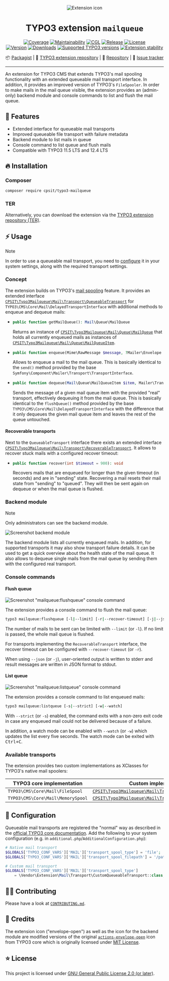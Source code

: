 <div align="center">

![Extension icon](Resources/Public/Icons/Extension.svg)

# TYPO3 extension `mailqueue`

[![Coverage](https://codecov.io/gh/CPS-IT/mailqueue/graph/badge.svg?token=kMi9CaL3gV)](https://codecov.io/gh/CPS-IT/mailqueue)
[![Maintainability](https://api.codeclimate.com/v1/badges/75952c5451dea0632fc0/maintainability)](https://codeclimate.com/github/CPS-IT/mailqueue/maintainability)
[![CGL](https://github.com/CPS-IT/mailqueue/actions/workflows/cgl.yaml/badge.svg)](https://github.com/CPS-IT/mailqueue/actions/workflows/cgl.yaml)
[![Release](https://github.com/CPS-IT/mailqueue/actions/workflows/release.yaml/badge.svg)](https://github.com/CPS-IT/mailqueue/actions/workflows/release.yaml)
[![License](http://poser.pugx.org/cpsit/typo3-mailqueue/license)](LICENSE.md)\
[![Version](https://shields.io/endpoint?url=https://typo3-badges.dev/badge/mailqueue/version/shields)](https://extensions.typo3.org/extension/mailqueue)
[![Downloads](https://shields.io/endpoint?url=https://typo3-badges.dev/badge/mailqueue/downloads/shields)](https://extensions.typo3.org/extension/mailqueue)
[![Supported TYPO3 versions](https://shields.io/endpoint?url=https://typo3-badges.dev/badge/mailqueue/typo3/shields)](https://extensions.typo3.org/extension/mailqueue)
[![Extension stability](https://shields.io/endpoint?url=https://typo3-badges.dev/badge/mailqueue/stability/shields)](https://extensions.typo3.org/extension/mailqueue)

📦&nbsp;[Packagist](https://packagist.org/packages/cpsit/typo3-mailqueue) |
🐥&nbsp;[TYPO3 extension repository](https://extensions.typo3.org/extension/mailqueue) |
💾&nbsp;[Repository](https://github.com/CPS-IT/mailqueue) |
🐛&nbsp;[Issue tracker](https://github.com/CPS-IT/mailqueue/issues)

</div>

---

An extension for TYPO3 CMS that extends TYPO3's mail spooling functionality
with an extended queueable mail transport interface. In addition, it provides
an improved version of TYPO3's `FileSpooler`. In order to make mails in the
mail queue visible, the extension provides an (admin-only) backend module and
console commands to list and flush the mail queue.

## 🚀 Features

* Extended interface for queueable mail transports
* Improved queueable file transport with failure metadata
* Backend module to list mails in queue
* Console command to list queue and flush mails
* Compatible with TYPO3 11.5 LTS and 12.4 LTS

## 🔥 Installation

### Composer

```bash
composer require cpsit/typo3-mailqueue
```

### TER

Alternatively, you can download the extension via the
[TYPO3 extension repository (TER)][1].

## ⚡ Usage

> [!NOTE]
> In order to use a queueable mail transport, you need to [configure](#-configuration)
> it in your system settings, along with the required transport settings.

### Concept

The extension builds on TYPO3's [mail spooling][2] feature. It provides an extended
interface [`CPSIT\Typo3Mailqueue\Mail\Transport\QueueableTransport`](Classes/Mail/Transport/QueueableTransport.php)
for `TYPO3\CMS\Core\Mail\DelayedTransportInterface` with additional
methods to enqueue and dequeue mails:

* ```php
  public function getMailQueue(): Mail\Queue\MailQueue
  ```
  Returns an instance of [`CPSIT\Typo3Mailqueue\Mail\Queue\MailQueue`](Classes/Mail/Queue/MailQueue.php)
  that holds all currently enqueued mails as instances of
  [`CPSIT\Typo3Mailqueue\Mail\Queue\MailQueueItem`](Classes/Mail/Queue/MailQueueItem.php).

* ```php
  public function enqueue(Mime\RawMessage $message, ?Mailer\Envelope $envelope = null): Mail\Queue\MailQueueItem
  ```
  Allows to enqueue a mail to the mail queue. This is basically identical to the `send()`
  method provided by the base `Symfony\Component\Mailer\Transport\TransportInterface`.

* ```php
  public function dequeue(Mail\Queue\MailQueueItem $item, Mailer\Transport\TransportInterface $transport): bool
  ```
  Sends the message of a given mail queue item with the provided "real" transport,
  effectively dequeuing it from the mail queue. This is basically identical to the
  `flushQueue()` method provided by the base `TYPO3\CMS\Core\Mail\DelayedTransportInterface`
  with the difference that it only dequeues the given mail queue item and leaves the
  rest of the queue untouched.

#### Recoverable transports

Next to the `QueueableTransport` interface there exists an extended interface
[`CPSIT\Typo3Mailqueue\Mail\Transport\RecoverableTransport`](Classes/Mail/Transport/RecoverableTransport.php).
It allows to recover stuck mails with a configured recover timeout:

* ```php
  public function recover(int $timeout = 900): void
  ```
  Recovers mails that are enqueued for longer than the given timeout (in seconds) and
  are in "sending" state. Recovering a mail resets their mail state from "sending" to
  "queued". They will then be sent again on dequeue or when the mail queue is flushed.

### Backend module

> [!NOTE]
> Only administrators can see the backend module.

![Screenshot backend module](Documentation/Images/ScreenshotBackendModule.png)

The backend module lists all currently enqueued mails. In addition, for
supported transports it may also show transport failure details. It can
be used to get a quick overview about the health state of the mail queue.
It also allows to dequeue single mails from the mail queue by sending them
with the configured real transport.

### Console commands

#### Flush queue

![Screenshot "mailqueue:flushqueue" console command](Documentation/Images/ScreenshotFlushQueueCommand.png)

The extension provides a console command to flush the mail queue:

```bash
typo3 mailqueue:flushqueue [-l|--limit] [-r|--recover-timeout] [-j|--json]
```

The number of mails to be sent can be limited with `--limit` (or `-l`). If
no limit is passed, the whole mail queue is flushed.

For transports implementing the `RecoverableTransport` interface, the recover
timeout can be configured with `--recover-timeout` (or `-r`).

When using `--json` (or `-j`), user-oriented output is written to stderr and
result messages are written in JSON format to stdout.

#### List queue

![Screenshot "mailqueue:listqueue" console command](Documentation/Images/ScreenshotListQueueCommand.png)

The extension provides a console command to list enqueued mails:

```bash
typo3 mailqueue:listqueue [-s|--strict] [-w|--watch]
```

With `--strict` (or `-s`) enabled, the command exits with a non-zero exit
code in case any enqueued mail could not be delivered because of a failure.

In addition, a watch mode can be enabled with `--watch` (or `-w`) which updates
the list every five seconds. The watch mode can be exited with <kbd>Ctrl+C</kbd>.

### Available transports

The extension provides two custom implementations as XClasses for TYPO3's
native mail spoolers:

| TYPO3 core implementation         | Custom implementation (XClass)                                                                                        |
|-----------------------------------|-----------------------------------------------------------------------------------------------------------------------|
| `TYPO3\CMS\Core\Mail\FileSpool`   | [`CPSIT\Typo3Mailqueue\Mail\Transport\QueueableFileTransport`](Classes/Mail/Transport/QueueableFileTransport.php)     |
| `TYPO3\CMS\Core\Mail\MemorySpool` | [`CPSIT\Typo3Mailqueue\Mail\Transport\QueueableMemoryTransport`](Classes/Mail/Transport/QueueableMemoryTransport.php) |

## 📂 Configuration

Queueable mail transports are registered the "normal" way as described in the
[official TYPO3 core documentation][3]. Add the following to your system configuration
(e.g. in `additional.php`/`AdditionalConfiguration.php`):

```php
# Native mail transport
$GLOBALS['TYPO3_CONF_VARS']['MAIL']['transport_spool_type'] = 'file';
$GLOBALS['TYPO3_CONF_VARS']['MAIL']['transport_spool_filepath'] = '/path/to/mailqueue';

# Custom mail transport
$GLOBALS['TYPO3_CONF_VARS']['MAIL']['transport_spool_type']
    = \Vendor\Extension\Mail\Transport\CustomQueueableTransport::class;
```

## 🧑‍💻 Contributing

Please have a look at [`CONTRIBUTING.md`](CONTRIBUTING.md).

## 💎 Credits

The extension icon ("envelope-open") as well as the icon for the backend module are
modified versions of the original [`actions-envelope-open`][4] icon from TYPO3 core
which is originally licensed under [MIT License][5].

## ⭐ License

This project is licensed under [GNU General Public License 2.0 (or later)](LICENSE.md).

[1]: https://extensions.typo3.org/extension/mailqueue
[2]: https://docs.typo3.org/m/typo3/reference-coreapi/main/en-us/ApiOverview/Mail/Index.html#spooling
[3]: https://docs.typo3.org/m/typo3/reference-coreapi/main/en-us/Configuration/Typo3ConfVars/MAIL.html#transport-spool-type
[4]: https://typo3.github.io/TYPO3.Icons/icons/actions/actions-envelope-open.html
[5]: https://github.com/TYPO3/TYPO3.Icons/blob/main/LICENSE
